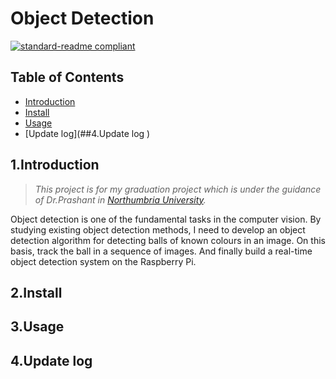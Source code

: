 Object Detection  
==================
[![standard-readme compliant](https://img.shields.io/badge/readme%20style-standard-brightgreen.svg?style=flat-square)](https://github.com/RichardLitt/standard-readme)  

## Table of Contents  
- [Introduction](##1.Introduction  )  
- [Install](##2.Install)  
- [Usage](##3.Usage)  
- [Update log](##4.Update log )

## 1.Introduction  

> *This project is for my graduation project which is under the guidance of Dr.Prashant in [Northumbria University](https://www.northumbria.ac.uk/).*  

Object detection is one of the fundamental tasks in the computer vision. By studying existing object detection methods, 
I need to develop an object detection algorithm for detecting balls of known colours in an image. 
On this basis, track the ball in a sequence of images. And finally build a real-time object detection 
system on the Raspberry Pi.


## 2.Install  



## 3.Usage  



## 4.Update log  

